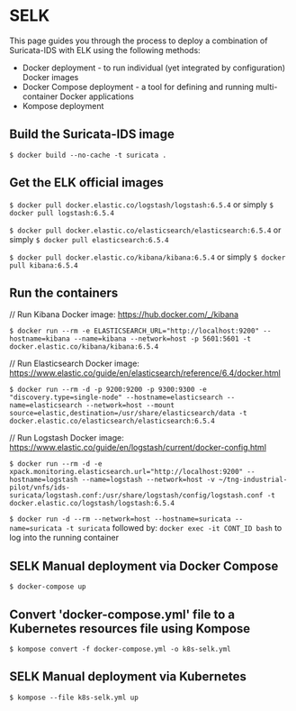 # SELK

This page guides you through the process to deploy a combination of Suricata-IDS with ELK using the following methods:
* Docker deployment - to run individual (yet integrated by configuration) Docker images 
* Docker Compose deployment - a tool for defining and running multi-container Docker applications
* Kompose deployment


## Build the Suricata-IDS image

`$ docker build --no-cache -t suricata .`


## Get the ELK official images

`$ docker pull docker.elastic.co/logstash/logstash:6.5.4` or simply 
`$ docker pull logstash:6.5.4`

`$ docker pull docker.elastic.co/elasticsearch/elasticsearch:6.5.4` or simply 
`$ docker pull elasticsearch:6.5.4`

`$ docker pull docker.elastic.co/kibana/kibana:6.5.4` or simply 
`$ docker pull kibana:6.5.4`


## Run the containers

// Run Kibana Docker image: https://hub.docker.com/_/kibana

`$ docker run --rm -e ELASTICSEARCH_URL="http://localhost:9200" --hostname=kibana --name=kibana --network=host -p 5601:5601 -t docker.elastic.co/kibana/kibana:6.5.4`

// Run Elasticsearch Docker image: https://www.elastic.co/guide/en/elasticsearch/reference/6.4/docker.html

`$ docker run --rm -d -p 9200:9200 -p 9300:9300 -e "discovery.type=single-node" --hostname=elasticsearch --name=elasticsearch --network=host --mount source=elastic,destination=/usr/share/elasticsearch/data -t docker.elastic.co/elasticsearch/elasticsearch:6.5.4`


// Run Logstash Docker image: https://www.elastic.co/guide/en/logstash/current/docker-config.html

`$ docker run --rm -d -e xpack.monitoring.elasticsearch.url="http://localhost:9200" --hostname=logstash --name=logstash --network=host -v ~/tng-industrial-pilot/vnfs/ids-suricata/logstash.conf:/usr/share/logstash/config/logstash.conf -t docker.elastic.co/logstash/logstash:6.5.4`

`$ docker run -d --rm --network=host --hostname=suricata --name=suricata -t suricata` followed by: `docker exec -it CONT_ID bash` to log into the running container


## SELK Manual deployment via Docker Compose

`$ docker-compose up`


## Convert 'docker-compose.yml' file to a Kubernetes resources file using Kompose

`$ kompose convert -f docker-compose.yml -o k8s-selk.yml`


## SELK Manual deployment via Kubernetes

`$ kompose --file k8s-selk.yml up`

